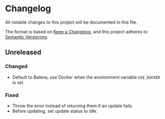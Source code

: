 # Changelog

All notable changes to this project will be documented in this file.

The format is based on [Keep a Changelog](https://keepachangelog.com/en/1.0.0/),
and this project adheres to [Semantic Versioning](https://semver.org/spec/v2.0.0.html).

## Unreleased

### Changed

- Default to Balena, use Docker when the environment variable `USE_DOCKER` is set.

### Fixed

- Throw the error instead of returning them if an update fails.
- Before updating, set update status to idle.
